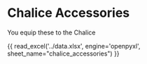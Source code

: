 # Chalice Accessories

You equip these to the Chalice

<!-- TODO Chalice Accessories summary need flavor -->

{{ read_excel('../data.xlsx', engine='openpyxl', sheet_name="chalice_accessories") }}
